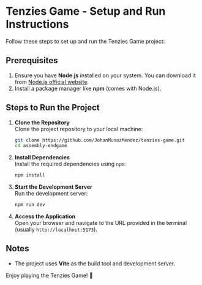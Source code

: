 # Tenzies Game - Setup and Run Instructions

Follow these steps to set up and run the Tenzies Game project:

## Prerequisites

1. Ensure you have **Node.js** installed on your system. You can download it from [Node.js official website](https://nodejs.org/).
2. Install a package manager like **npm** (comes with Node.js).

## Steps to Run the Project

1. **Clone the Repository**  
   Clone the project repository to your local machine:

   ```bash
   git clone https://github.com/JohanMunozMendez/tenzies-game.git
   cd assembly-endgame
   ```

2. **Install Dependencies**  
   Install the required dependencies using `npm`:

   ```bash
   npm install
   ```

3. **Start the Development Server**  
   Run the development server:

   ```bash
   npm run dev
   ```

4. **Access the Application**  
   Open your browser and navigate to the URL provided in the terminal (usually `http://localhost:5173`).

## Notes

- The project uses **Vite** as the build tool and development server.

Enjoy playing the Tenzies Game! 🎲
